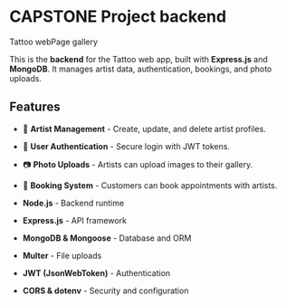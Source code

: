 # CAPSTONE Project backend
Tattoo webPage gallery 

This is the **backend** for the Tattoo web app, built with **Express.js** and **MongoDB**. It manages artist data, authentication, bookings, and photo uploads.

##  Features
- 📌 **Artist Management** - Create, update, and delete artist profiles.
- 🔑 **User Authentication** - Secure login with JWT tokens.
- 📷 **Photo Uploads** - Artists can upload images to their gallery.
- 📆 **Booking System** - Customers can book appointments with artists.

- **Node.js** - Backend runtime
- **Express.js** - API framework
- **MongoDB & Mongoose** - Database and ORM
- **Multer** - File uploads
- **JWT (JsonWebToken)** - Authentication
- **CORS & dotenv** - Security and configuration


